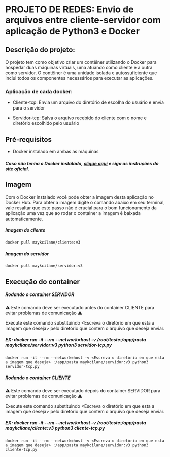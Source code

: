 # PROJETO DE REDES: Envio de arquivos entre cliente-servidor com aplicação de Python3 e Docker

## Descrição do projeto: 
O projeto tem como objetivo criar um contêiner utilizando o Docker para hospedar duas máquinas virtuais, uma atuando como cliente e a outra como servidor. O contêiner é uma unidade isolada e autossuficiente que inclui todos os componentes necessários para executar as aplicações.
 
### Aplicação de cada docker:
- Cliente-tcp: Envia um arquivo do diretório de escolha do usuário e envia para o servidor
  
- Servidor-tcp: Salva o arquivo recebido do cliente com o nome e diretório escolhido pelo usuário

## Pré-requisitos
- Docker instalado em ambas as máquinas
##### Caso não tenha o Docker instalado, [clique aqui](https://docs.docker.com/engine/install/ubuntu/) e siga as instruções do site oficial.

## Imagem
Com o Docker instalado você pode obter a imagem desta aplicação no Docker Hub. Para obter a imagem digite o comando abaixo em seu terminal, vale resaltar que este passo não é crucial para o bom funcionamento da aplicação uma vez que ao rodar o container a imagem é baixada automaticamente.
##### Imagem do cliente 
```
docker pull maykcilane/cliente:v3
```
##### Imagem do servidor
```
docker pull maykcilane/servidor:v3
```
## Execução do container
##### Rodando o container SERVIDOR
⚠️ Este comando deve ser executado antes do container CLIENTE para evitar problemas de comunicação ⚠️

Execute este comando substituindo <Escreva o diretório em que esta a imagem que deseja>  pelo diretório que contem o arquivo que deseja enviar.

##### EX:  docker run -it --rm --network=host -v /root/teste:/app/pasta maykcilane/servidor:v3 python3 servidor-tcp.py 

```
docker run -it --rm --network=host -v <Escreva o diretório em que esta a imagem que deseja> :/app/pasta maykcilane/servidor:v3 python3 servidor-tcp.py
```
##### Rodando o container CLIENTE
⚠️ Este comando deve ser executado depois do container SERVIDOR para evitar problemas de comunicação ⚠️

Execute este comando substituindo <Escreva o diretório em que esta a imagem que deseja>  pelo diretório que contem o arquivo que deseja enviar.

##### EX:  docker run -it --rm --network=host -v /root/teste:/app/pasta maykcilane/cliente:v3 python3 cliente-tcp.py 

```
docker run -it --rm --network=host -v <Escreva o diretório em que esta a imagem que deseja> :/app/pasta maykcilane/servidor:v3 python3 cliente-tcp.py
```
